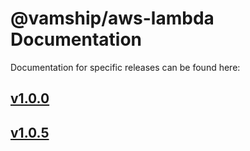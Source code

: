 # @vamship/aws-lambda Documentation

Documentation for specific releases can be found here:

## [v1.0.0](./@vamship/aws-lambda/1.0.0/index.html)
## [v1.0.5](./@vamship/aws-lambda/1.0.5/index.html)
